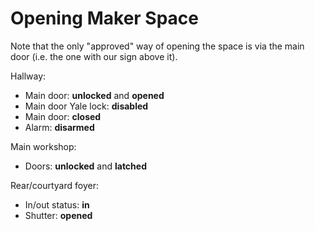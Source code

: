 # Opening Maker Space

Note that the only "approved" way of opening the space is via the main door (i.e. the one with our sign above it).

Hallway:

- Main door: **unlocked** and **opened**
- Main door Yale lock: **disabled**
- Main door: **closed**
- Alarm: **disarmed**

Main workshop:

- Doors: **unlocked** and **latched**

Rear/courtyard foyer:

- In/out status: **in**
- Shutter: **opened**
